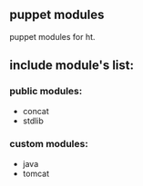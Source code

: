 ## puppet modules
puppet modules for ht.


## include module's list:
### public modules:
* concat
* stdlib
### custom modules:
* java
* tomcat